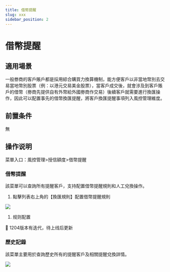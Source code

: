 ```yaml
---
title: 借幣提醒
slug: xxx
sidebar_position: 2
---
```



# 借幣提醒

## 適用場景

一般劵商的客戶賬戶都是採用綜合購買力換算機制，能方便客戶以非當地幣別去交易當地幣別股票（例：以港元交易美金股票），當客戶成交後，就會涉及到客戶賬戶的借幣（劵商先提供自有外幣給外國劵商作交易）後續客戶就需要進行換匯操作，因此可以配置事先的借幣換匯提醒，將客戶換匯提醒事項列入風控管理維度。

## 前置条件

無

## 操作说明

菜單入口：風控管理&gt;授信額度&gt;借幣提醒

### 借幣提醒

該菜單可以查詢所有提醒客戶，支持配置借幣提醒規則和人工兌換操作。

1. 點擊列表右上角的【換匯規則】配置借幣提醒規則

<img src="/assets/CUSgbEbPLogSZyxUcCScPDN5nAm.png"/>

1. 规则配置

<div class="callout callout-bg-2 callout-border-2">
<p>📌 1204版本有迭代，待上线后更新</p>
</div>

### 歷史記錄

該菜單主要用於查詢歷史所有的提醒客戶及相關提醒兌換詳情。

<img src="/assets/QG7vb6a0gopDZOx5NAucgHIpnrd.png"/>

